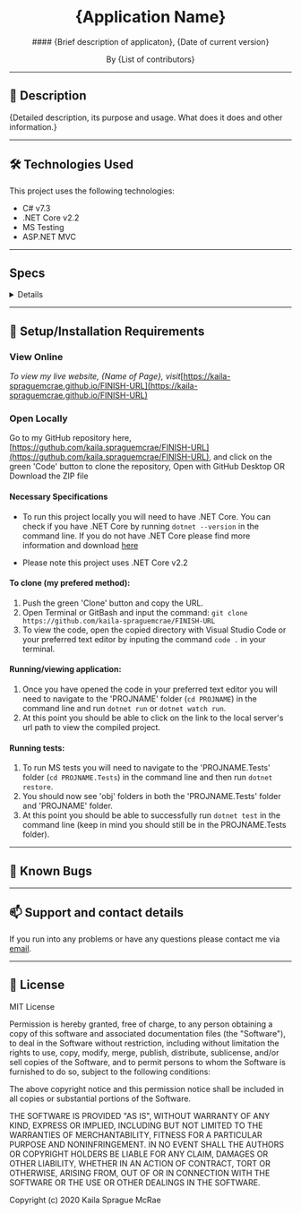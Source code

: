 <br>
<h1 align = "center">
<b> {Application Name} </b>
</h1>

<p align = "center">
#### {Brief description of applicaton}, {Date of current version}
</p>

<p align = "center">
 By {List of contributors}
 </p>

--------------------

## 📖  Description

{Detailed description, its purpose and usage. What does it does and other information.}

--------------------

## 🛠️ Technologies Used

This project uses the following technologies:

- C# v7.3
- .NET Core v2.2
- MS Testing
- ASP.NET MVC

-------------------

## Specs

<details>

| Test | Input | Output |
| :------------- | :------------- | :------------- |
| **** |  |  |
|  |  |  |
| **** |  |  |
|  |  |  |

</details>

-------------------

## 🔧 Setup/Installation Requirements

### View Online

_To view my live website, {Name of Page}, visit_[https://kaila-spraguemcrae.github.io/FINISH-URL](https://kaila-spraguemcrae.github.io/FINISH-URL)

### Open Locally

Go to my GitHub repository here, [https://guthub.com/kaila.spraguemcrae/FINISH-URL](https://guthub.com/kaila.spraguemcrae/FINISH-URL), and click on the green 'Code' button to clone the repository, Open with GitHub Desktop OR Download the ZIP file

#### Necessary Specifications

- To run this project locally you will need to have .NET Core. You can check if you have .NET Core by running `dotnet --version` in the command line. If you do not have .NET Core please find more information and download [here](https://dotnet.microsoft.com/download/dotnet-core)

* Please note this project uses .NET Core v2.2

#### To clone (my prefered method):
1. Push the green 'Clone' button and copy the URL.
2. Open Terminal or GitBash and input the command: `git clone https://github.com/kaila-spraguemcrae/FINISH-URL`
3. To view the code, open the copied directory with Visual Studio Code or your preferred text editor by inputing the command `code .` in your terminal.

#### Running/viewing application:

1. Once you have opened the code in your preferred text editor you will need to navigate to the 'PROJNAME' folder (`cd PROJNAME`) in the command line and run `dotnet run` or `dotnet watch run`.
2. At this point you should be able to click on the link to the local server's url path to view the compiled project. 

#### Running tests:

1. To run MS tests you will need to navigate to the 'PROJNAME.Tests' folder (`cd PROJNAME.Tests`) in the command line and then run `dotnet restore`. 
2. You should now see 'obj' folders in both the 'PROJNAME.Tests' folder and 'PROJNAME' folder.
3. At this point you should be able to successfully run `dotnet test` in the command line (keep in mind you should still be in the PROJNAME.Tests folder). 

--------------------------

## 🐛 Known Bugs

--------------------------

## 📫 Support and contact details

If you run into any problems or have any questions please contact me via [email](mailto:kaila.sprague@icloud.com).

---------------------------

## 📘 License

MIT License

Permission is hereby granted, free of charge, to any person obtaining a copy
of this software and associated documentation files (the "Software"), to deal
in the Software without restriction, including without limitation the rights
to use, copy, modify, merge, publish, distribute, sublicense, and/or sell
copies of the Software, and to permit persons to whom the Software is
furnished to do so, subject to the following conditions:

The above copyright notice and this permission notice shall be included in all
copies or substantial portions of the Software.

THE SOFTWARE IS PROVIDED "AS IS", WITHOUT WARRANTY OF ANY KIND, EXPRESS OR
IMPLIED, INCLUDING BUT NOT LIMITED TO THE WARRANTIES OF MERCHANTABILITY,
FITNESS FOR A PARTICULAR PURPOSE AND NONINFRINGEMENT. IN NO EVENT SHALL THE
AUTHORS OR COPYRIGHT HOLDERS BE LIABLE FOR ANY CLAIM, DAMAGES OR OTHER
LIABILITY, WHETHER IN AN ACTION OF CONTRACT, TORT OR OTHERWISE, ARISING FROM,
OUT OF OR IN CONNECTION WITH THE SOFTWARE OR THE USE OR OTHER DEALINGS IN THE
SOFTWARE.

Copyright (c) 2020 Kaila Sprague McRae